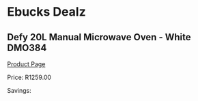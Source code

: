 
# Ebucks Dealz
## Defy 20L Manual Microwave Oven - White DMO384
[Product Page](https://www.ebucks.com/web/shop/productSelected.do?prodId=1211222833&catId=704989856)

Price: R1259.00

Savings: 


	